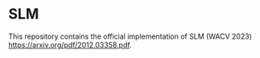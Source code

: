 # SLM
This repository contains the official implementation of SLM (WACV 2023) https://arxiv.org/pdf/2012.03358.pdf.
